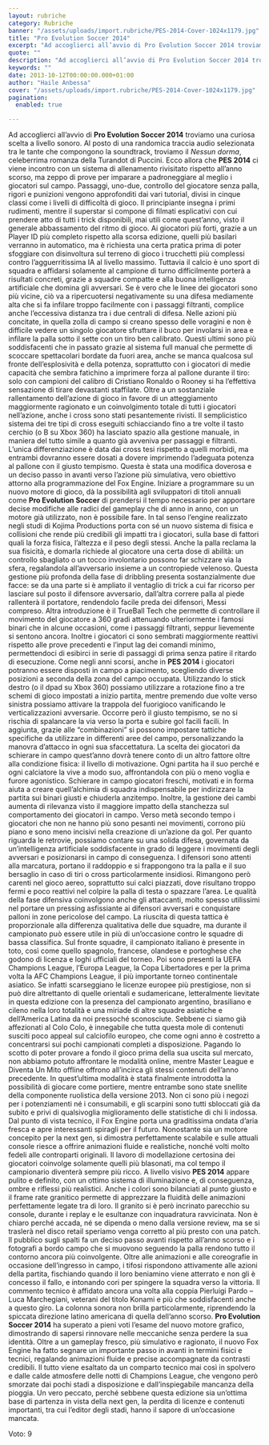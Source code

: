 ```yaml
---
layout: rubriche
category: Rubriche
banner: "/assets/uploads/import.rubriche/PES-2014-Cover-1024x1179.jpg"
title: "Pro Evolution Soccer 2014"
excerpt: "Ad accoglierci all’avvio di Pro Evolution Soccer 2014 troviamo una curiosa scelta a livello sonoro. Al posto di una randomica traccia audio selezionata tra le tante che compongono la soundtrack, troviamo il Nessun dorma, celeberrima romanza della Turandot di Puccini. Ecco allora che PES 2014 ci viene incontro con un sistema di allenamento rivisitato rispetto all’anno scorso, ma zeppo di [&hellip"
quote: ""
description: "Ad accoglierci all’avvio di Pro Evolution Soccer 2014 troviamo una curiosa scelta a livello sonoro. Al posto di una randomica traccia audio selezionata tra le tante che compongono la soundtrack, troviamo il Nessun dorma, celeberrima romanza della Turandot di Puccini. Ecco allora che PES 2014 ci viene incontro con un sistema di allenamento rivisitato rispetto all’anno scorso, ma zeppo di [&hellip"
keywords: ""
date: 2013-10-12T00:00:00.000+01:00
author: "Haile Anbessa"
cover: "/assets/uploads/import.rubriche/PES-2014-Cover-1024x1179.jpg"
pagination:
  enabled: true

---
```


Ad accoglierci all’avvio di **Pro Evolution Soccer 2014** troviamo una curiosa scelta a livello sonoro. Al posto di una randomica traccia audio selezionata tra le tante che compongono la soundtrack, troviamo il _Nessun dorma_, celeberrima romanza della Turandot di Puccini. Ecco allora che **PES 2014** ci viene incontro con un sistema di allenamento rivisitato rispetto all’anno scorso, ma zeppo di prove per imparare a padroneggiare al meglio i giocatori sul campo. Passaggi, uno-due, controllo del giocatore senza palla, rigori e punizioni vengono approfonditi dai vari tutorial, divisi in cinque classi come i livelli di difficoltà di gioco. Il principiante insegna i primi rudimenti, mentre il superstar si compone di filmati esplicativi con cui prendere atto di tutti i trick disponibili, mai utili come quest’anno, visto il generale abbassamento del ritmo di gioco. Ai giocatori più forti, grazie a un Player ID più completo rispetto alla scorsa edizione, quelli più basilari verranno in automatico, ma è richiesta una certa pratica prima di poter sfoggiare con disinvoltura sul terreno di gioco i trucchetti più complessi contro l’agguerritissima IA al livello massimo. Tuttavia il calcio è uno sport di squadra e affidarsi solamente al campione di turno difficilmente porterà a risultati concreti, grazie a squadre compatte e alla buona intelligenza artificiale che domina gli avversari. Se è vero che le linee dei giocatori sono più vicine, ciò va a ripercuotersi negativamente su una difesa mediamente alta che si fa infilare troppo facilmente con i passaggi filtranti, complice anche l’eccessiva distanza tra i due centrali di difesa. Nelle azioni più concitate, in quella zolla di campo si creano spesso delle voragini e non è difficile vedere un singolo giocatore sfruttare il buco per involarsi in area e infilare la palla sotto il sette con un tiro ben calibrato. Questi ultimi sono più soddisfacenti che in passato grazie al sistema full manual che permette di scoccare spettacolari bordate da fuori area, anche se manca qualcosa sul fronte dell’esplosività e della potenza, soprattutto con i giocatori di medie capacità che sembra fatichino a imprimere forza al pallone durante il tiro: solo con campioni del calibro di Cristiano Ronaldo o Rooney si ha l’effettiva sensazione di tirare devastanti staffilate. Oltre a un sostanziale rallentamento dell’azione di gioco in favore di un atteggiamento maggiormente ragionato e un coinvolgimento totale di tutti i giocatori nell’azione, anche i cross sono stati pesantemente rivisti. Il semplicistico sistema dei tre tipi di cross eseguiti schiacciando fino a tre volte il tasto cerchio (o B su Xbox 360) ha lasciato spazio alla gestione manuale, in maniera del tutto simile a quanto già avveniva per passaggi e filtranti. L’unica differenziazione è data dai cross tesi rispetto a quelli morbidi, ma entrambi dovranno essere dosati a dovere imprimendo l’adeguata potenza al pallone con il giusto tempismo. Questa è stata una modifica doverosa e un deciso passo in avanti verso l’azione più simulativa, vero obiettivo attorno alla programmazione del Fox Engine. Iniziare a programmare su un nuovo motore di gioco, dà la possibilità agli sviluppatori di titoli annuali come **Pro Evolution Soccer** di prendersi il tempo necessario per apportare decise modifiche alle radici del gameplay che di anno in anno, con un motore già utilizzato, non è possibile fare. In tal senso l’engine realizzato negli studi di Kojima Productions porta con sé un nuovo sistema di fisica e collisioni che rende più credibili gli impatti tra i giocatori, sulla base di fattori quali la forza fisica, l’altezza e il peso degli stessi. Anche la palla reclama la sua fisicità, e domarla richiede al giocatore una certa dose di abilità: un controllo sbagliato o un tocco involontario possono far schizzare via la sfera, regalandola all’avversario insieme a un contropiede velenoso. Questa gestione più profonda della fase di dribbling presenta sostanzialmente due facce: se da una parte si è ampliato il ventaglio di trick a cui far ricorso per lasciare sul posto il difensore avversario, dall’altra correre palla al piede rallenterà il portatore, rendendolo facile preda dei difensori, Messi compreso. Altra introduzione è il TrueBall Tech che permette di controllare il movimento del giocatore a 360 gradi attenuando ulteriormente i famosi binari che in alcune occasioni, come i passaggi filtranti, seppur lievemente si sentono ancora. Inoltre i giocatori ci sono sembrati maggiormente reattivi rispetto alle prove precedenti e l’input lag dei comandi minimo, permettendoci di esibirci in serie di passaggi di prima senza patire il ritardo di esecuzione. Come negli anni scorsi, anche in **PES 2014** i giocatori potranno essere disposti in campo a piacimento, scegliendo diverse posizioni a seconda della zona del campo occupata. Utilizzando lo stick destro (o il dpad su Xbox 360) possiamo utilizzare a rotazione fino a tre schemi di gioco impostati a inizio partita, mentre premendo due volte verso sinistra possiamo attivare la trappola del fuorigioco vanificando le verticalizzazioni avversarie. Occorre però il giusto tempismo, se no si rischia di spalancare la via verso la porta e subire gol facili facili. In aggiunta, grazie alle “combinazioni” si possono impostare tattiche specifiche da utilizzare in differenti aree del campo, personalizzando la manovra d’attacco in ogni sua sfaccettatura. La scelta dei giocatori da schierare in campo quest’anno dovrà tenere conto di un altro fattore oltre alla condizione fisica: il livello di motivazione. Ogni partita ha il suo perché e ogni calciatore la vive a modo suo, affrontandola con più o meno voglia e furore agonistico. Schierare in campo giocatori freschi, motivati e in forma aiuta a creare quell’alchimia di squadra indispensabile per indirizzare la partita sui binari giusti e chiuderla anzitempo. Inoltre, la gestione dei cambi aumenta di rilevanza visto il maggiore impatto della stanchezza sul comportamento dei giocatori in campo. Verso metà secondo tempo i giocatori che non ne hanno più sono pesanti nei movimenti, corrono più piano e sono meno incisivi nella creazione di un’azione da gol. Per quanto riguarda le retrovie, possiamo contare su una solida difesa, governata da un’intelligenza artificiale soddisfacente in grado di leggere i movimenti degli avversari e posizionarsi in campo di conseguenza. I difensori sono attenti alla marcatura, portano il raddoppio e si frappongono tra la palla e il suo bersaglio in caso di tiri o cross particolarmente insidiosi. Rimangono però carenti nel gioco aereo, soprattutto sui calci piazzati, dove risultano troppo fermi e poco reattivi nel colpire la palla di testa o spazzare l’area. Le qualità della fase difensiva coinvolgono anche gli attaccanti, molto spesso utilissimi nel portare un pressing asfissiante ai difensori avversari e conquistare palloni in zone pericolose del campo. La riuscita di questa tattica è proporzionale alla differenza qualitativa delle due squadre, ma durante il campionato può essere utile in più di un’occasione contro le squadre di bassa classifica. Sul fronte squadre, il campionato italiano è presente in toto, così come quello spagnolo, francese, olandese e portoghese che godono di licenza e loghi ufficiali del torneo. Poi sono presenti la UEFA Champions League, l’Europa League, la Copa Libertadores e per la prima volta la AFC Champions League, il più importante torneo continentale asiatico. Se infatti scarseggiano le licenze europee più prestigiose, non si può dire altrettanto di quelle orientali e sudamericane, letteralmente lievitate in questa edizione con la presenza del campionato argentino, brasiliano e cileno nella loro totalità e una miriade di altre squadre asiatiche e dell’America Latina da noi pressoché sconosciute. Sebbene ci siamo già affezionati al Colo Colo, è innegabile che tutta questa mole di contenuti susciti poco appeal sul calciofilo europeo, che come ogni anno è costretto a concentrarsi sui pochi campionati completi a disposizione. Pagando lo scotto di poter provare a fondo il gioco prima della sua uscita sul mercato, non abbiamo potuto affrontare le modalità online, mentre Master League e Diventa Un Mito offline offrono all’incirca gli stessi contenuti dell’anno precedente. In quest’ultima modalità è stata finalmente introdotta la possibilità di giocare come portiere, mentre entrambe sono state snellite della componente ruolistica della versione 2013\. Non ci sono più i negozi per i potenziamenti né i consumabili, e gli scarpini sono tutti sbloccati già da subito e privi di qualsivoglia miglioramento delle statistiche di chi li indossa. Dal punto di vista tecnico, il Fox Engine porta una graditissima ondata d’aria fresca e apre interessanti spiragli per il futuro. Nonostante sia un motore concepito per la next gen, si dimostra perfettamente scalabile e sulle attuali console riesce a offrire animazioni fluide e realistiche, nonché volti molto fedeli alle controparti originali. Il lavoro di modellazione certosina dei giocatori coinvolge solamente quelli più blasonati, ma col tempo il campionario diventerà sempre più ricco. A livello visivo **PES 2014** appare pulito e definito, con un ottimo sistema di illuminazione e, di conseguenza, ombre e riflessi più realistici. Anche i colori sono bilanciati al punto giusto e il frame rate granitico permette di apprezzare la fluidità delle animazioni perfettamente legate tra di loro. Il granito si è però incrinato parecchio su console, durante i replay e le esultanze con inquadratura ravvicinata. Non è chiaro perché accada, né se dipenda o meno dalla versione review, ma se si traslerà nel disco retail speriamo venga corretto al più presto con una patch. Il pubblico sugli spalti fa un deciso passo avanti rispetto all’anno scorso e i fotografi a bordo campo che si muovono seguendo la palla rendono tutto il contorno ancora più coinvolgente. Oltre alle animazioni e alle coreografie in occasione dell’ingresso in campo, i tifosi rispondono attivamente alle azioni della partita, fischiando quando il loro beniamino viene atterrato e non gli è concesso il fallo, e intonando cori per spingere la squadra verso la vittoria. Il commento tecnico è affidato ancora una volta alla coppia Pierluigi Pardo – Luca Marchegiani, veterani del titolo Konami e più che soddisfacenti anche a questo giro. La colonna sonora non brilla particolarmente, riprendendo la spiccata direzione latino americana di quella dell’anno scorso. **Pro Evolution Soccer 2014** ha superato a pieni voti l’esame del nuovo motore grafico, dimostrando di sapersi rinnovare nelle meccaniche senza perdere la sua identità. Oltre a un gameplay fresco, più simulativo e ragionato, il nuovo Fox Engine ha fatto segnare un importante passo in avanti in termini fisici e tecnici, regalando animazioni fluide e precise accompagnate da contrasti credibili. Il tutto viene esaltato da un comparto tecnico mai così in spolvero e dalle calde atmosfere delle notti di Champions League, che vengono però smorzate dai pochi stadi a disposizione e dall’inspiegabile mancanza della pioggia. Un vero peccato, perché sebbene questa edizione sia un’ottima base di partenza in vista della next gen, la perdita di licenze e contenuti importanti, tra cui l’editor degli stadi, hanno il sapore di un’occasione mancata.

Voto: 9